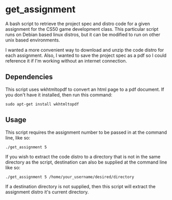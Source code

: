# get_assignment
A bash script to retrieve the project spec and distro code for a given assignment for the CS50 game development class.  This particular script runs on Debian based linux distros, but it can be modified to run on other unix based environments.

I wanted a more convenient way to download and unzip the code distro for each assignment.  Also, I wanted to save the project spec as a pdf so I could reference it if I'm working without an internet connection. 

## Dependencies
This script uses wkhtmltopdf to convert an html page to a pdf document.  If you don't have it installed, then run this command:

`sudo apt-get install wkhtmltopdf`

## Usage
This script requires the assignment number to be passed in at the command line, like so:

`./get_assignment 5`

If you wish to extract the code distro to a directory that is not in the same directory as the script, destination can also be supplied at the command line like so:

`./get_assignment 5 /home/your_username/desired/directory`

If a destination directory is not supplied, then this script will extract the assignment distro it's current directory.

